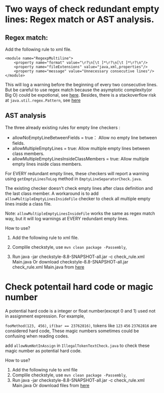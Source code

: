 # Two ways of check redundant empty lines: Regex match or AST analysis.

## Regex match:

Add the following rule to xml file.

    <module name="RegexpMultiline">
        <property name="format" value="\r?\n[\t ]*\r?\n[\t ]*\r?\n"/>
        <property name="fileExtensions" value="java,xml,properties"/>
        <property name="message" value="Unnecessary consecutive lines"/>
    </module>
    
This will log a warning before the beginning of every two consecutive lines. But be careful to use regex match because the asymptotic complexity(or Big O) could be expotional, see [here](https://www.regular-expressions.info/catastrophic.html). Besides, there is a stackoverflow risk at `java.util.regex.Pattern`, see [here](https://github.com/checkstyle/checkstyle/blob/90f20e09869c71eb22190ad9c1d46d5deec324a5/src/main/java/com/puppycrawl/tools/checkstyle/checks/regexp/MultilineDetector.java#L114) 

## AST analysis

The three already existing rules for empty line checkers : 

- allowNoEmptyLineBetweenFields = true： Allow no empty line between fields.
- allowMultipleEmptyLines = true: Allow multiple empty lines between class members.
- allowMultipleEmptyLinesInsideClassMembers = true: Allow multiple empty lines inside class members.

For EVERY redundant empty lines, these checkers will report a warning using `getEmptyLinesToLog` method in `EmptyLineSeparatorCheck.java`. 

The existing checker doesn't check empty lines after class definition and the last class member. A workaround is to 
add `allowMultipleEmptyLinesInsideFile` checker to check all multiple empty lines inside a class file.

Note: `allowMultipleEmptyLinesInsideFile` works the same as regex match way, but it will log warnings at EVERY redundant empty lines.

How to use?
1. Add the following rule to xml file.
        <module name="TreeWalker">
            <module name="EmptyLineSeparator">
                <property name="allowMultipleEmptyLinesInsideFile" value="true"/>
            </module>
        </module>

2. Complile checkstyle, use `mvn clean package -Passembly`,
3. Run java -jar checkstyle-8.8-SNAPSHOT-all.jar -c check_rule.xml Main.java 
Or download checkstyle-8.8-SNAPSHOT-all.jar check_rule.xml Main.java from [here](https://drive.google.com/open?id=1mTSimwVIztRT3Ma-c1ct_gypgplgx2hY)

# Check potentail hard code or magic number

A potential hard code is a integer or float number(except 0 and 1) used not in assignment expression. 
For example, 

`fooMethod(123, 456)`, `if(bar == 23762816)`, tokens like `123` `456` `23762816` are considered hard code,
These magic numbers sometimes could be confusing when reading codes.

add `allowNumNotInAssign` in `IllegalTokenTextCheck.java` to check these magic number as potential hard code.

How to use?
1. Add the following rule to xml file
    <module name="TreeWalker">
        <module name="IllegalTokenText">
            <property name="tokens" value="NUM_INT, NUM_FLOAT, NUM_DOUBLE, NUM_LONG"/>
            <property name="allowNumNotInAssign" value="false"/>
        </module>
    </module>
2. Complile checkstyle, use `mvn clean package -Passembly`,
3. Run java -jar checkstyle-8.8-SNAPSHOT-all.jar -c check_rule.xml Main.java 
Or download files from [here](https://drive.google.com/open?id=1KD2ajzfeI2uHsXQcFt1ly9QuUpgxiFG_)
